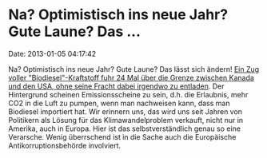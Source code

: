 Na? Optimistisch ins neue Jahr? Gute Laune? Das \...
====================================================

Date: 2013-01-05 04:17:42

Na? Optimistisch ins neue Jahr? Gute Laune? Das lässt sich ändern! [Ein
Zug voller \"Biodiesel\"-Kraftstoff fuhr 24 Mal über die Grenze zwischen
Kanada und den USA, ohne seine Fracht dabei irgendwo zu
entladen](http://www.cbc.ca/news/canada/story/2012/11/30/cn-biodiesel-mystery-shipment.html).
Der Hintergrund scheinen Emissionsscheine zu sein, d.h. die Erlaubnis,
mehr CO2 in die Luft zu pumpen, wenn man nachweisen kann, dass man
Biodiesel importiert hat. Wir erinnern uns, das wird uns seit Jahren von
Politikern als Lösung für das Klimawandelproblem verkauft, nicht nur in
Amerika, auch in Europa. Hier ist das selbstverständlich genau so eine
Verarsche. Wenig überrschend ist in die Sache auch die Europäische
Antikorruptionsbehörde involviert.
